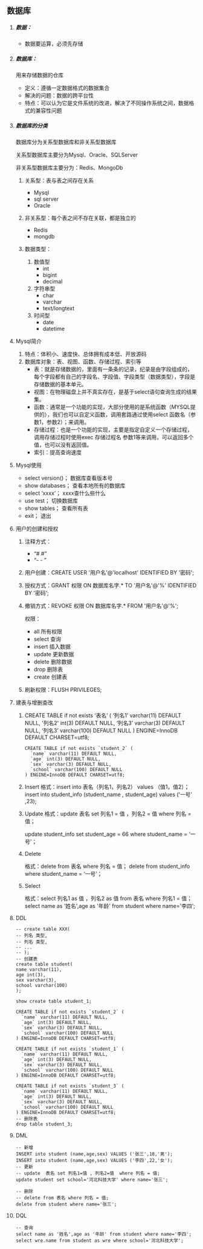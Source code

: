 ## 数据库

1. #####  数据：

   - 数据要运算，必须先存储

2. ##### 数据库：

   用来存储数据的仓库

   - 定义：遵循一定数据格式的数据集合
   - 解决的问题：数据的跨平台性
   - 特点：可以认为它是文件系统的改进，解决了不同操作系统之间，数据格式的兼容性问题

3. ##### 数据库的分类

   数据库分为关系型数据库和非关系型数据库

   关系型数据库主要分为Mysql、Oracle、SQLServer

   非关系型数据库主要分为：Redis、MongoDb

   1. 关系型：表与表之间存在关系

      - Mysql
      - sql server
      - Oracle

   2. 非关系型：每个表之间不存在关联，都是独立的
      - Redis
      - mongdb

   3. 数据类型：
      1. 数值型
         - int
         - bigint
         - decimal
      2. 字符串型
         - char
         - varchar
         - text/longtext
      3. 时间型
         - date
         - datetime

4. Mysql简介

   1. 特点：体积小、速度快、总体拥有成本低、开放源码
   2. 数据库对象：表、视图、函数、存储过程、索引等
      - 表：就是存储数据的，里面有一条条的记录，纪录是由字段组成的，每个字段都有自己的字段名、字段值、字段类型（数据类型），字段是存储数据的基本单元。
      - 视图：在物理磁盘上并不真实存在，是基于select语句查询生成的结果集。
      - 函数：通常是一个功能的实现，大部分使用的是系统函数（MYSQL提供的），我们也可以自定义函数，调用套路通过使用select 函数名（参数1，参数2）；来调用。
      - 存储过程：也是一个功能的实现，主要是指定自定义一个存储过程，调用存储过程时使用exec 存储过程名 参数1等来调用，可以返回多个值，也可以没有返回值。
      - 索引：提高查询速度

5. Mysql使用

   -  select version()；	数据库查看版本号
   - show databases；	查看本地所有的数据库
   - select ‘xxxx’；	xxxx查什么些什么
   - use test；	切换数据库
   - show tables；	查看所有表
   - exit；	退出

6. 用户的创建和授权

   1. 注释方式：
      - “# #”
      - “- - ”

   2. 用户创建：CREATE USER '用户名'@'localhost' IDENTIFIED BY '密码';

   3. 授权方式：GRANT 权限 ON  数据库名字.* TO '用户名'@'%' IDENTIFIED BY '密码';

   4. 撤销方式：REVOKE 权限 ON 数据库名字.* FROM '用户名'@'%';

      权限：

      - all 所有权限
      - select 查询
      - insert 插入数据
      - update 更新数据
      - delete 删除数据
      - drop 删除表
      - create 创建表

   5. 刷新权限：FLUSH PRIVILEGES;

7. 建表与增删查改

   1. CREATE TABLE if not exists ‘表名’ (
        ‘列名1’ varchar(11) DEFAULT NULL,
        '列名2' int(3) DEFAULT NULL,
        ‘列名3’ varchar(3) DEFAULT NULL,
        ‘列名3’  varchar(100) DEFAULT NULL
      ) ENGINE=InnoDB DEFAULT CHARSET=utf8;

      ```mysql
      CREATE TABLE if not exists `student_2` (
        `name` varchar(11) DEFAULT NULL,
        `age` int(3) DEFAULT NULL,
        `sex` varchar(3) DEFAULT NULL,
        `school` varchar(100) DEFAULT NULL
      ) ENGINE=InnoDB DEFAULT CHARSET=utf8;
      ```

      

   2. Insert
      格式：insert into 表名（列名1，列名2） values （值1，值2）；
      insert into student_info (student_name , student_age) values (‘一号’ ,23);

   3. Update
      格式：update 表名 set 列名1 = 值 ，列名2 = 值 where 列名 = 值；

      update student_info set student_age = 66 where student_name = ‘一号’；

   4. Delete

      格式：delete from 表名 where 列名 = 值；
      delete from student_info where student_name = ‘一号’；

   5. Select

      格式：select 列名1 as 值 ，列名2 as 值 from 表名 where 列名1 = 值；
      select name as '姓名',age as '年龄' from student where name='李四';

8. DDL

   ```mysql
   -- create table XXX(
   -- 列名 类型,
   -- 列名 类型,
   -- ...
   -- );
   -- 创建表
   create table student(
   name varchar(11),
   age int(3),
   sex varchar(3),
   school varchar(100)
   );
   
   show create table student_1;
   
   CREATE TABLE if not exists `student_2` (
     `name` varchar(11) DEFAULT NULL,
     `age` int(3) DEFAULT NULL,
     `sex` varchar(3) DEFAULT NULL,
     `school` varchar(100) DEFAULT NULL
   ) ENGINE=InnoDB DEFAULT CHARSET=utf8;
   
   CREATE TABLE if not exists `student_1` (
     `name` varchar(11) DEFAULT NULL,
     `age` int(3) DEFAULT NULL,
     `sex` varchar(3) DEFAULT NULL,
     `school` varchar(100) DEFAULT NULL
   ) ENGINE=InnoDB DEFAULT CHARSET=utf8;
   
   CREATE TABLE if not exists `student_3` (
     `name` varchar(11) DEFAULT NULL,
     `age` int(3) DEFAULT NULL,
     `sex` varchar(3) DEFAULT NULL,
     `school` varchar(100) DEFAULT NULL
   ) ENGINE=InnoDB DEFAULT CHARSET=utf8;
   -- 删除表
   drop table student_3;
   ```

   

9. DML

   ```mysql
   -- 新增
   INSERT into student (name,age,sex) VALUES ('张三',18,'男');
   INSERT into student (name,age,sex) VALUES ('李四',22,'女');
   -- 更新
   -- update  表名 set 列名1=值 , 列名2=值  where 列名 = 值;
   update student set school='河北科技大学' where name='张三';
   
   -- 删除
   -- delete from 表名 where 列名 = 值;
   delete from student where name='张三';
   ```

   

10. DQL

    ```mysql
    -- 查询
    select name as '姓名',age as '年龄' from student where name='李四';
    select wre.name from student as wre where school='河北科技大学';
    ```

    

